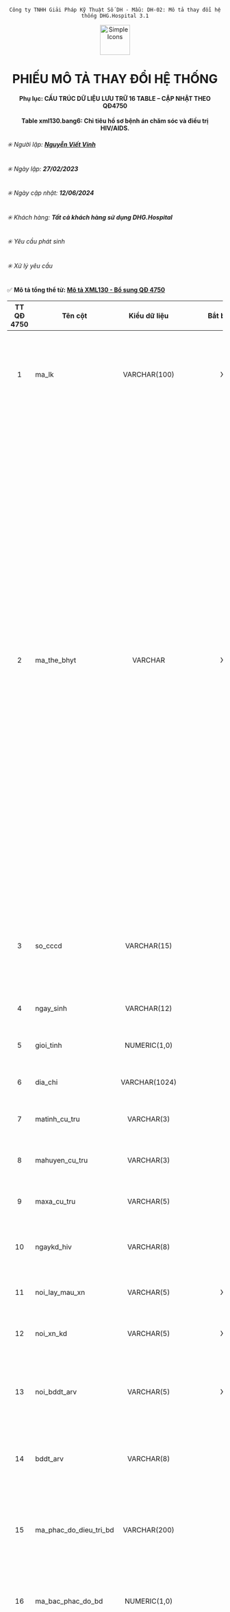 
<div align="center">

`Công ty TNHH Giải Pháp Kỹ Thuật Số DH - Mẫu: DH-02: Mô tả thay đổi hệ thống DHG.Hospital 3.1`

</div>

<div align="center">
  <img src="https://raw.githubusercontent.com/dh-hos/dhg.hospitalprinter/main/Deploy_Tools/Logo.ico" alt="Simple Icons" width=70>
  <h1>PHIẾU MÔ TẢ THAY ĐỔI HỆ THỐNG</h1>  
</div>
<div align="center">

#### Phụ lục: CẤU TRÚC DỮ LIỆU LƯU TRỮ 16 TABLE – CẬP NHẬT THEO QĐ4750
**Table xml130.bang6: Chỉ tiêu hồ sơ bệnh án chăm sóc và điều trị HIV/AIDS.**

</div>

###### :eight_spoked_asterisk: Người lập: [**Nguyễn Viết Vinh**](https://github.com/vinh-dh)
###### :eight_spoked_asterisk: Ngày lập: **27/02/2023**
###### :eight_spoked_asterisk: Ngày cập nhật: **12/06/2024**
###### :eight_spoked_asterisk: Khách hàng: **Tất cả khách hàng sử dụng DHG.Hospital**
###### :eight_spoked_asterisk: Yêu cầu phát sinh
###### :eight_spoked_asterisk: Xử lý yêu cầu

:white_check_mark: **Mô tả tổng thể từ: [Mô tả XML130 - Bổ sung QĐ 4750](https://github.com/dh-hos/Mo-ta-he-thong/blob/main/XML130/QD4570/M%C3%B4%20t%E1%BA%A3%20XML130%20-%20B%E1%BB%95%20sung%20Q%C4%90%204750.md)**

|TT QĐ 4750|Tên cột|Kiểu dữ liệu|Bắt buộc|Diễn giải|Index|Ghi chú|
|:-------:|-------|:-------:|:-------:|-------|:-------:|-------|
|1|ma_lk|VARCHAR(100)|X|Là mã đợt điều trị duy nhất (dùng để liên kết giữa Bảng chỉ tiêu tổng hợp khám bệnh, chữa bệnh (bảng XML 1) và các bảng còn lại ban hành kèm theo Quyết định này trong một lần khám bệnh, chữa bệnh (PRIMARY KEY)).|X|Như 4210|
|2|ma_the_bhyt|VARCHAR|X|Ghi mã thẻ BHYT của người bệnh do cơ quan BHXH cấp.<br/>**Lưu ý**:<br/>- Khi tiếp đón người bệnh, cơ sở KBCB có trách nhiệm tra cứu trên Cổng tiếp nhận dữ liệu Hệ thống thông tin giám định BHYT của BHXH Việt Nam để kiểm tra thông tin thẻ BHYT. Trường hợp cấp cứu mà người bệnh hoặc thân nhân người bệnh không xuất trình được thẻ BHYT ngay thì cơ sở KBCB tra cứu thông tin thẻ BHYT trước khi người bệnh ra viện.<br/>- Đối với thẻ BHYT của các đối tượng có các mã QN, HC, LS, XK, CY, CA do BHXH Bộ Quốc phòng, BHXH Bộ Công an cấp: Tra cứu để kiểm tra thời hạn sử dụng của thẻ BHYT trong trường hợp các đối tượng này không còn phục vụ trong lực lượng Quân đội, Công an, Cơ yếu.<br/>- Trường hợp trong thời gian điều trị, người bệnh được cấp thẻ BHYT mới có thay đổi thông tin liên quan đến mã thẻ thì ghi tiếp mã thẻ mới (mỗi mã thẻ gồm có 15 ký tự), giữa các mã thẻ cách nhau bằng dấu chấm phẩy “;”.<br/>- Trường hợp người bệnh chưa có thẻ BHYT, cơ sở KBCB sử dụng chức năng “Thông tuyến khám chữa bệnh\Tra cứu thẻ tạm của trẻ em hoặc của người hiến tạng” trên Cổng tiếp nhận dữ liệu của BHXH Việt Nam để tra cứu mã thẻ BHYT tạm thời.<br/>- Trường hợp người bệnh không KBCB BHYT thì để trống trường thông tin này.|X||
|3|so_cccd|VARCHAR(15)||Ghi số căn cước công dân hoặc số chứng minh thư nhân dân hoặc số hộ chiếu của người bệnh.<br/>Trường hợp không có số căn cước công dân hoặc số chứng minh thư nhân dân hoặc số hộ chiếu thì sử dụng mã tài khoản định danh điện tử.||Đổi kiểu dữ liệu từ số thành chuỗi|
|4|ngay_sinh|VARCHAR(12)||Sử dụng thông tin tại trường NGAY_SINH trong Bảng 1 ban hành kèm theo Quyết định này|||
|5|gioi_tinh|NUMERIC(1,0)||Sử dụng thông tin tại trường GIOI_TINH trong Bảng 1 ban hành kèm theo Quyết định này|||
|6|dia_chi|VARCHAR(1024)||Sử dụng thông tin tại trường DIA_CHI trong Bảng 1 ban hành kèm theo Quyết định này|||
|7|matinh_cu_tru|VARCHAR(3)||Sử dụng thông tin tại trường MATINH_CU_TRU trong Bảng 1 ban hành kèm theo Quyết định này||`=current.dmxa4750.matinh` [^2024-06-12]|
|8|mahuyen_cu_tru|VARCHAR(3)||Sử dụng thông tin tại trường MAHUYEN_CU_TRU trong Bảng 1 ban hành kèm theo Quyết định này||`=current.dmxa4750.mahuyen`|
|9|maxa_cu_tru|VARCHAR(5)||Sử dụng thông tin tại trường MAXA_CU_TRU trong Bảng 1 ban hành kèm theo Quyết định này||`=current.dmxa4750.maxa`|
|10|ngaykd_hiv|VARCHAR(8)||Ghi thời điểm khẳng định HIV của người nhiễm HIV, định dạng yyyymmdd.<br/>Trường hợp điều trị phơi nhiễm thì để trống trường thông tin này.|||
|11|noi_lay_mau_xn|VARCHAR(5)|X|Ghi mã cơ sở KBCB nơi lấy mẫu máu xét nghiệm HIV do cơ quan có thẩm quyền cấp.|||
|12|noi_xn_kd|VARCHAR(5)|X|Ghi mã cơ sở KBCB nơi người bệnh làm xét nghiệm khẳng định HIV do cơ quan có thẩm quyền cấp.|||
|13|noi_bddt_arv|VARCHAR(5)|X|Ghi mã cơ sở KBCB đầu tiên nơi người bệnh nhận thuốc ARV trong chương trình chăm sóc và điều trị được ghi trong hồ sơ bệnh án của người bệnh do cơ quan có thẩm quyền cấp.|||
|14|bddt_arv|VARCHAR(8)||Ghi thời điểm đầu tiên người bệnh nhận thuốc ARV trong chương trình chăm sóc và điều trị được ghi trong hồ sơ bệnh án của người bệnh; định dạng yyyymmdd.|||
|15|ma_phac_do_dieu_tri_bd|VARCHAR(200)||Ghi mã phác đồ điều trị HIV/AIDS khi bắt đầu điều trị ARV theo danh mục mã phác đồ điều trị HIV/AIDS tại Phụ lục 10 ban hành kèm theo [Quyết định số 5937/QĐ-BYT](https://ttytphumy.com/laws/detail/v-v-bo-sung-danh-muc-ma-dung-chung-lien-quan-bhyt-28/) ngày 30/12/2021 của Bộ trưởng Bộ Y tế.|||
|16|ma_bac_phac_do_bd|NUMERIC(1,0)||Ghi mã bậc của phác đồ khi bắt đầu điều trị ARV sử dụng phác đồ điều trị là "Khác", trong đó:<br/>- Mã "1": Phác đồ bậc 1;<br/>- Mã "2": Phác đồ bậc 2;<br/>- Mã "3": Phác đồ bậc 3.|||
|17|ma_lydo_dtri|NUMERIC(1,0)|X|Ghi mã lý do bệnh nhân đăng ký giai đoạn điều trị tại cơ sở KBCB, trong đó:<br/>- Mã "1": Bệnh nhân HIV mới đăng ký lần đầu;<br/>- Mã "2": Bệnh nhân HIV chưa điều trị ARV chuyển tới;<br/>- Mã "3": Bệnh nhân HIV đã điều trị ARV chuyển tới;<br/>- Mã "4": Bệnh nhân HIV đã điều trị ARV nay điều trị lại;<br/>- Mã "5": Bệnh nhân HIV chưa điều trị ARV đăng ký lại.|||
|18|loai_dtri_lao|NUMERIC(1,0)|X |Ghi mã loại điều trị lao, trong đó:<br/>- Mã "0": Không điều trị lao; <br/>- Mã "1": Điều trị lao tiềm ẩn; <br/>- Mã "2": Điều trị lao;<br/>- Mã "3": Điều trị lao kháng thuốc.|||
|19|sang_loc_lao|NUMERIC(1,0)|X|Mã các phương pháp sàng lọc lao được thực hiện, trong đó:<br/>- Mã "1": Không sàng lọc;<br/>- Mã "2": Sàng lọc triệu chứng;<br/>- Mã "3": Chụp X-quang phổi;<br/>- Mã "4": Xét nghiệm Protein phản ứng C|||
|20|phacdo_dtri_lao|NUMERIC(2,0)||- Ghi mã phác đồ điều trị bệnh lao ở người nhiễm HIV, trong đó:<br/>+ Mã "1": Phác đồ 2RHZE/4RHE; <br/>+ Mã "2": Phác đồ 2RHZE/4RH; <br/>+ Mã "3": Phác đồ 2RHZE/10RHE; <br/>+ Mã "4": Phác đồ 2RHZE/10RH; <br/>+ Mã "5": Phác đồ khác.<br/>- Ghi mã phác đồ điều trị đối với bệnh nhân lao tiềm ẩn, trong đó:<br/>+ Mã "6": Phác đồ INH; <br/>+ Mã "7": Phác đồ 3HP; <br/>+ Mã "8: Phác đồ 1HP; <br/>+ Mã "9": Phác đồ 3HR; <br/>+ Mã "10": Phác đồ 4R; <br/>+ Mã "11": Phác đồ 6L; <br/>+ Mã "12": Phác đồ khác.<br/><br/>Ghi mã phác đồ điều trị lao nhạy cảm thuốc, điều trị lao kháng thuốc ở người nhiễm HIV; điều trị lao tiềm ẩn theo bộ mã DMDC do Bộ Y tế quy định.|||
|21|ngaybd_dtri_lao|VARCHAR(8)||Ghi thời điểm bắt đầu điều trị bệnh lao hoặc lao tiềm ẩn tại cơ sở KBCB, định dạng yyyymmdd.|||
|22|ngaykt_dtri_lao|VARCHAR(8)||Ghi thời điểm kết thúc điều trị bệnh lao hoặc lao tiềm ẩn tại cơ sở KBCB, định dạng yyyymmdd. <br/>Trường hợp chưa kết thúc điều trị thì để trống trường thông tin này.|||
|23|kq_dtri_lao|NUMERIC(1,0)|X|Ghi mã kết quả điều trị lao, điều trị lao tiềm ẩn, trong đó:<br/>- Mã "1": Đang điều trị;<br/>- Mã "2": Hoàn thành;<br/>- Mã "3": Thất bại;<br/>- Mã "4": Tử vong;<br/>- Mã "5": Bỏ điều trị;<br/>- Mã "6": Ngừng điều trị (ghi rõ lý do);<br/>- Mã "7": Không đánh giá.|||
|24|ma_lydo_xntl_vr|NUMERIC(1,0)||Ghi mã lý do chỉ định xét nghiệm đo tải lượng vi rút ở người bệnh đang điều trị ARV, trong đó:<br/>- Mã "1": Thường quy; <br/>- Mã "2": Nghi ngờ thất bại điều trị; <br/>- Mã "3": Khác.|||
|25|ngay_xn_tlvr|VARCHAR(8)||Ghi thời điểm lấy mẫu làm xét nghiệm tải lượng virus, gồm 08 ký tự theo định dạng yyyymmdd.<br/>Ví dụ: Thời điểm lấy mẫu làm xét nghiệm tải lượng virus là ngày 31/03/2017, khi đó trường thông tin này được hiển thị là: 20170331|||
|26|kq_xntl_vr|NUMERIC(1,0)||Ghi mã kết quả xét nghiệm tải lượng vi rút HIV, là số lượng bản sao vi rút HIV trên 1 ml máu, trong đó:<br/>- Mã "1": Không phát hiện; <br/>- Mã "2": Dưới 50 bản sao/ml; <br/>- Mã "3": Từ 50 đến dưới 200 bản sao/ml; <br/>- Mã "4": Từ 200 đến 1000 bản sao/ml; <br/>- Mã "5: Trên 1000 bản sao/ml.|||
|27|ngay_kq_xn_tlvr|VARCHAR(8)||Ghi thời điểm có kết quả xét nghiệm tải lượng virus, gồm 08 ký tự theo định dạng yyyymmdd.<br/>Ví dụ: Ngày có kết quả xét nghiệm tải lượng virus là ngày 31/03/2017, khi đó trường thông tin này được được hiển thị là: 20170331|||
|28|ma_loai_bn|NUMERIC(1,0)||Ghi mã đối tượng đến khám, trong đó:<br/>- Mã "1": Người nhiễm HIV; <br/>- Mã "2": Trẻ phơi nhiễm với HIV; <br/>- Mã "3": Điều trị dự phòng trước phơi nhiễm; <br/>- Mã "4": Điều trị dự phòng sau phơi nhiễm; <br/>- Mã "5": Khác.|||
|29|giai_doan_lam_sang|NUMERIC(1,0)|X|Ghi mã giai đoạn lâm sàng, trong đó:<br/>- Mã "1": Giai đoạn I;<br/>- Mã "2": Giai đoạn II;<br/>- Mã "3": Giai đoạn III;<br/>- Mã "4": Giai đoạn IV;|||
|30|nhom_doi_tuong|NUMERIC(2,0)|X|Ghi mã nhóm đối tượng, trong đó:<br/>- Mã "0": Người sử dụng ma tuý;<br/>- Mã "1": Người bán dâm;<br/>- Mã "2": Người có quan hệ tình dục đồng giới;<br/>- Mã "3": Người chuyển đổi giới tính;<br/>- Mã "4": Vợ, chồng và thành viên khác trong gia đình cùng sống chung với người nhiễm HIV; vợ, chồng của đối tượng quy định tại các mã 0, 1, 2 và mã 3 nêu trên;<br/>- Mã "5": Người có quan hệ tình dục với người nhiễm HIV;<br/>- Mã "6": Người mắc các bệnh lây truyền qua đường tình dục;<br/>- Mã "7": Người di biến động;<br/>- Mã "8": Người mắc bệnh lao;<br/>- Mã "9": Người có triệu chứng lâm sàng nghi ngờ nhiễm HIV;<br/>- Mã "10": Phạm nhân, người bị tạm giam, trại viên cơ sở giáo dục bắt buộc, học sinh trường giáo dưỡng, học viên cơ sở cai nghiện ma túy;<br/>- Mã "11": Các đối tượng khác.|||
|31|ma_tinh_trang_dk|VARCHAR(18)| X|Ghi mã tình trạng của đối tượng đến khám, trong đó:<br/>- Mã "1": Trẻ dưới 18 tháng sinh ra từ mẹ nhiễm HIV;<br/>- Mã "2": Phơi nhiễm;<br/>- Mã "3": Đang điều trị lao;<br/>- Mã "4": Có bầu;<br/>- Mã "5": Chuyển dạ;<br/>- Mã "6": Sau sinh;<br/>- Mã "7": Viêm gan;<br/>- Mã "8": Nghiện chích ma túy;<br/>- Mã "9": Khác.<br/>Trường hợp đối tượng khám có 2 tình trạng trở lên thì các Mã cách nhau bởi dấu chấm phẩy “;”. Ví dụ: 1;2;3 |||
|32|lan_xn_pcr|NUMERIC(1,0)| bắt buộc nếu MA_TINH_TRANG_DK =1|Ghi mã lần thực hiện xét nghiệm PCR, trong đó:<br/>- Mã "1": lần 1; <br/>- Mã "2": lần 2; <br/>- Mã "3": lần 3 (chỉ áp dụng trong lần 1 âm tính và lần 2 dương tính). <br/>Trường thông tin này chỉ áp dụng cho trẻ dưới 18 tháng tuổi bị phơi nhiễm với HIV.|||
|33|ngay_xn_pcr|VARCHAR(8)|bắt buộc nếu MA_TINH_TRANG_DK =1 |Ghi ngày mà người bệnh thực hiện xét nghiệm PCR, gồm 08 ký tự theo định dạng yyyymmdd.<br/>Ví dụ: Ngày mà người bệnh thực hiện xét nghiệm PCR là ngày 31/03/2017, khi đó, trường thông tin này được hiển thị là: 20170331<br/>Trường thông tin này chỉ áp dụng cho trẻ dưới 18 tháng tuổi bị phơi nhiễm với HIV.|||
|34|ngay_kq_xn_pcr|VARCHAR(8)| bắt buộc nếu MA_TINH_TRANG_DK =1|Ghi ngày mà người bệnh có kết quả xét nghiệm PCR1, gồm 08 ký tự theo định dạng yyyymmdd.<br/>Ví dụ: Ngày mà người bệnh có kết quả xét nghiệm PCR1 là ngày 31/03/2017, khi đó, trường thông tin này được hiển thị là: 20170331<br/>Trường thông tin này chỉ áp dụng cho trẻ dưới 18 tháng tuổi bị phơi nhiễm với HIV|||
|35|ma_kq_xn_pcr|NUMERIC(1,0)|bắt buộc nếu MA_TINH_TRANG_DK =1 |Ghi mã kết quả xét nghiệm PCR1, trong đó:<br/>- Mã "0": Âm tính; <br/>- Mã "1": Dương tính.<br/>Trường thông tin này chỉ áp dụng cho trẻ dưới 18 tháng tuổi bị phơi nhiễm với HIV.|||
|36|ngay_nhan_tt_mang_thai|VARCHAR(8)||Ghi thời điểm nhận thông tin mang thai, gồm 08 ký tự theo định dạng yyyymmdd.<br/>Ví dụ: Ngày nhận thông tin mang thai là ngày 31/03/2017, khi đó, trường thông tin này được hiển thị là: 20170331|||
|37|ngay_bat_dau_dt_ctx|VARCHAR(8)||Ghi thời điểm bắt đầu điều trị Cotrimoxazol (CTX), gồm 08 ký tự theo định dạng yyyymmdd.<br/>Ví dụ: Ngày bắt đầu điều trị Cotrimoxazol (CTX) là ngày 31/03/2017, khi đó, trường thông tin này được hiển thị là: 20170331|||
|38|ma_xu_tri|VARCHAR(10)|X |Ghi mã xử trí của cơ sở y tế, trong đó:<br/>- Mã "1": Điều trị ARV;<br/>- Mã "2": Điều trị lao;<br/>- Mã "3": Dự phòng lao;<br/>- Mã "4": Cotrimoxazol;<br/>- Mã "5": PLTMC;<br/>- Mã "6": Điều trị viêm gan B<br/>- Mã "7": Điều trị viêm gan C<br/>- Mã "8": Khác<br/>Trường hợp có nhiều xử trí thì ghi các mã xử trí, giữa các mã xử trí phân cách bằng dấu chấm phẩy “;”.||Đổi kiểu dữ liệu từ số thành chuỗi. Tăng kích thước tối đa lên 10 ký tự|
|39|ngay_bat_dau_xu_tri|VARCHAR(8)| bắt buộc khi MA_XU_TRI = 1|Ghi ngày bắt đầu xử trí của đợt điều trị ARV (áp dụng đối với trường hợp có mã xử trí (MA_XU_TRI) là "1"), gồm 08 ký tự theo định dạng yyyymmdd.<br/>Ví dụ: Ngày bắt đầu xử trí của đợt điều trị ARV là ngày 31/03/2017, khi đó, trường thông tin này được hiển thị là: 20170331|||
|40|ngay_ket_thuc_xu_tri|VARCHAR(8)|bắt buộc khi MA_XU_TRI = 1 |Ghi ngày kết thúc xử trí của đợt điều trị ARV (áp dụng đối với trường hợp có mã xử trí (MA_XU_TRI) là "1"), gồm 08 ký tự theo định dạng yyyymmdd.<br/>Ví dụ: Ngày kết thúc xử trí của đợt điều trị ARV là ngày 31/03/2017, khi đó, trường thông tin này được hiển thị là: 20170331|||
|41|ma_phac_do_dieu_tri|VARCHAR(200)| X|Ghi mã phác đồ điều trị HIV/AIDS của đợt điều trị (Tham chiếu danh mục mã phác đồ điều trị HIV/AIDS tại Phụ lục 10 ban hành kèm theo [Quyết định số 5937/QĐ-BYT](https://ttytphumy.com/laws/detail/v-v-bo-sung-danh-muc-ma-dung-chung-lien-quan-bhyt-28/) ngày 30/12/2021 của Bộ trưởng Bộ Y tế).|||
|42|ma_bac_phac_do|NUMERIC(1,0)|bắt buộc trong trường hợp MA_PHAC_DO_DIEU_TRI = KHAC |Ghi mã bậc phác đồ của đợt điều trị khi phác đồ điều trị là "Khác", trong đó:<br/>- Mã "1": Phác đồ bậc 1;<br/>- Mã "2": Phác đồ bậc 2;<br/>- Mã "3": Phác đồ bậc 3.|||
|43|so_ngay_cap_thuoc_arv|NUMERIC(3,0)| bắt buộc khi MA_XU_TRI = 1|Ghi số ngày thuốc ARV được cấp (nhỏ hơn hoặc bằng với ngày trong trường thông tin NGAY_KET_THUC_XU_TRI trừ đi (-) ngày trong trường thông tin NGAY_BAT_DAU_XU_TRI)|||
|44|ngay_chuyen_phac_do|VARCHAR(8)|X|Ghi ngày chuyển phác đồ điều trị, gồm 08 ký tự theo định dạng yyyymmdd|||
|45|ly_do_chuyen_phac_do|NUMERIC(1,0)|X|Ghi mã lý do chuyển phác đồ, trong đó:<br/>- Mã "1": Thiếu thuốc;<br/>- Mã "2": Tác dụng phụ;<br/>- Mã "3": Thất bại điều trị;<br/>- Mã "4": Tối ưu hoá phác đồ;<br/>- Mã "5": Phác đồ mới theo hướng dẫn quốc gia;<br/>- Mã "6": Khác.|||
|46|ma_cskcb|VARCHAR(5)||Ghi mã cơ sở KBCB nơi người bệnh đến khám bệnh, điều trị HIV/AIDS, do cơ quan có thẩm quyền cấp.|||
|47|du_phong|VARCHAR||Trường dữ liệu dự phòng khi cần|||
||mabn|VARCHAR(20)|X|psdangky.mabn|X||
||makb|VARCHAR(20)|X|psdangky.makb|X||

[^2024-06-12]: Thay đổi ngày 12/06/2024: bổ sung cách ghi nhận giá trị cho `matinh_cu_tru`, `mahuyen_cu_tru`, `maxa_cu_tru` theo yêu cầu [#393](https://github.com/dh-hos/To_Lap_Trinh/issues/393)
